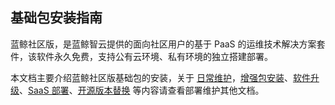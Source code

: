 ## 基础包安装指南

蓝鲸社区版，是蓝鲸智云提供的面向社区用户的基于 PaaS 的运维技术解决方案套件，该软件永久免费，支持公有云环境、私有环境的独立搭建部署。

本文档主要介绍蓝鲸社区版基础包的安装，关于 [日常维护](/维护手册/mantain_readme.md)，[增强包安装](/增强包安装/strengthe_package.md)、[软件升级](/升级指引/update_readme.md)、[SaaS 部署](/SaaS部署/SaaS简介/saas_readme.md)、[开源版本替换](/场景案例/开源产品替换/opensource_readme.md) 等内容请查看部署维护其他文档。
